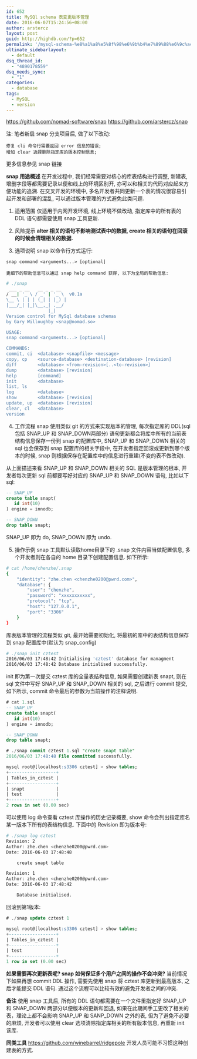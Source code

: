 ```yaml
---
id: 652
title: MySQl schema 表变更版本管理
date: 2016-06-07T15:24:56+08:00
author: arstercz
layout: post
guid: http://highdb.com/?p=652
permalink: '/mysql-schema-%e8%a1%a8%e5%8f%98%e6%9b%b4%e7%89%88%e6%9c%ac%e7%ae%a1%e7%90%86/'
ultimate_sidebarlayout:
  - default
dsq_thread_id:
  - "4890178559"
dsq_needs_sync:
  - "1"
categories:
  - database
tags:
  - MySQL
  - version
---
```

<a href="https://github.com/nomad-software/snap">https://github.com/nomad-software/snap</a>
<a href="https://github.com/nomad-software/snap">https://github.com/arstercz/snap</a>

注: 笔者新启 snap 分支项目后, 做了以下改动:
```
修复 cli 命令行需要返回 error 信息的错误;
增加 clear 选择删除指定库的版本控制信息;
```

更多信息参见 snap 链接

<strong>snap 用途概述</strong>
在开发过程中, 我们经常需要对核心的库表结构进行调整, 新建表, 增删字段等都需要记录以便和线上的环境区别开, 亦可以和相关的代码对应起来方便功能的追溯. 在交叉开发的环境中, 多名开发者共同更新一个表的情况很容易引起开发和部署的混乱, 可以通过版本管理的方式避免此类问题.

1. 适用范围
    仅适用于内网开发环境, 线上环境不做改动, 指定库中的所有表的 DDL 语句都需要使用 snap 工具更新.

2. 风险提示
    <strong>alter 相关的语句不影响测试表中的数据,  create 相关的语句在回滚的时候会清理相关的数据.</strong>

3. 选项说明
    snap 以命令行方式运行:
```
snap command <arguments...> [optional]
```
    更细节的帮助信息可以通过 snap help command 获得, 以下为全局的帮助信息:

```bash
# ./snap 
 ___ _ __   __ _ _ __
/ __| '_ \ / _' | '_ \  v0.1a
\__ \ | | | (_| | |_) |
|___/_| |_|\__,_| .__/
                |_|
Version control for MySql database schemas
by Gary Willoughby <snap@nomad.so>

USAGE:
snap command <arguments...> [optional]

COMMANDS:
commit, ci  <database> <snapfile> <message>
copy, cp    <source-database> <destination-database> [revision]
diff        <database> <from-revision>[..<to-revision>]
dump        <database> [revision]
help        [command]
init        <database>
list, ls    
log         <database>
show        <database> [revision]
update, up  <database> [revision]
clear, cl   <database>
version 
```

4. 工作流程
snap 使用类似 git 的方式来实现版本的管理, 每次指定库的 DDL(sql包括 SNAP_UP 和 SNAP_DOWN两部分) 语句更新都会将库中所有的当前表结构信息保存一份到 snap 的配置库中, SNAP_UP 和 SNAP_DOWN 相关的 sql 也会保存到 snap 配置库的相关字段中, 在开发者指定回滚或更新到哪个版本的时候, snap 则根据保存在配置库中的信息进行重建(不变的表不做改动).

从上面描述来看 SNAP_UP 和 SNAP_DOWN 相关的 SQL 是版本管理的根本, 开发者每次更新 sql 前都要写好对应的 SNAP_UP 和 SNAP_DOWN 语句, 比如以下 sql:

```sql
-- SNAP_UP
create table snapt(
   id int(10)
) engine = innodb;

-- SNAP_DOWN
drop table snapt;
```

SNAP_UP 即为 do, SNAP_DOWN 即为 undo.


5. 操作示例
snap 工具默认读取home目录下的 .snap 文件内容当做配置信息, 多个开发者则在各自的 home 目录下创建配置信息. 如下所示:

```bash
# cat /home/chenzhe/.snap 
{
    "identity": "zhe.chen <chenzhe0200@pwrd.com>",
    "database": {
        "user": "chenzhe",
        "password": "xxxxxxxxxxx",
        "protocol": "tcp",
        "host": "127.0.0.1",
        "port": "3306"
    }
}
```

库表版本管理的流程类似 git, 最开始需要初始化, 将最初的库中的表结构信息保存到 snap 配置库中(默认为 snap_config)

```bash
# ./snap init cztest
2016/06/03 17:48:42 Initialising 'cztest' database for managment
2016/06/03 17:48:42 Database initialised successfully.
```
init 即为第一次提交 cztest 库的全量表结构信息, 如果需要创建新表 snapt, 则在 sql 文件中写好 SNAP_UP 和 SNAP_DOWN 相关的 sql, 之后进行 commit 提交, 如下所示, commit 命令最后的参数为当前操作的注释说明.
```sql
# cat 1.sql 
-- SNAP_UP
create table snapt(
   id int(10)
) engine = innodb;

-- SNAP_DOWN
drop table snapt;

# ./snap commit cztest 1.sql "create snapt table"
2016/06/03 17:48:48 File committed successfully.

mysql root@[localhost:s3306 cztest] > show tables;
+------------------+
| Tables_in_cztest |
+------------------+
| snapt            |
| test             |
+------------------+
2 rows in set (0.00 sec)
``` 

可以使用 log 命令查看 cztest 库操作的历史记录概要, show 命令会列出指定库名某一版本下所有的表结构信息. 下面中的 Revision 即为版本号:
```bash
# ./snap log cztest
Revision: 2
Author: zhe.chen <chenzhe0200@pwrd.com>
Date: 2016-06-03 17:48:48

    create snapt table

Revision: 1
Author: zhe.chen <chenzhe0200@pwrd.com>
Date: 2016-06-03 17:48:42

    Database initialised.
```

回滚到第1版本:
```sql
# ./snap update cztest 1

mysql root@[localhost:s3306 cztest] > show tables;
+------------------+
| Tables_in_cztest |
+------------------+
| test             |
+------------------+
1 row in set (0.00 sec)
```

<strong>如果需要再次更新表呢? snap 如何保证多个用户之间的操作不会冲突?</strong>
当前情况下如果再想 commit DDL 操作, 需要先使用 snap 将 cztest 库更新到最高版本, 之后才能提交 DDL 语句. 通过这个流程可以比较有效的避免开发者之间的冲突.

<strong>备注</strong>
使用 snap 工具后, 所有的 DDL 语句都需要在一个文件里指定好 SNAP_UP 和 SNAP_DOWN 两部分以便版本的更新和回退, 如果在此期间手工更改了相关的表，理论上都不会影响 SNAP_UP 和 SANP_DOWN 之外的表, 但为了避免不必要的麻烦, 开发者可以使用 clear 选项清除指定库相关的所有版本信息, 再重新 init 该库.


<strong>同类工具</strong>
<a href="https://github.com/winebarrel/ridgepole">https://github.com/winebarrel/ridgepole</a>
开发人员可能不习惯这种创建表的方式.
